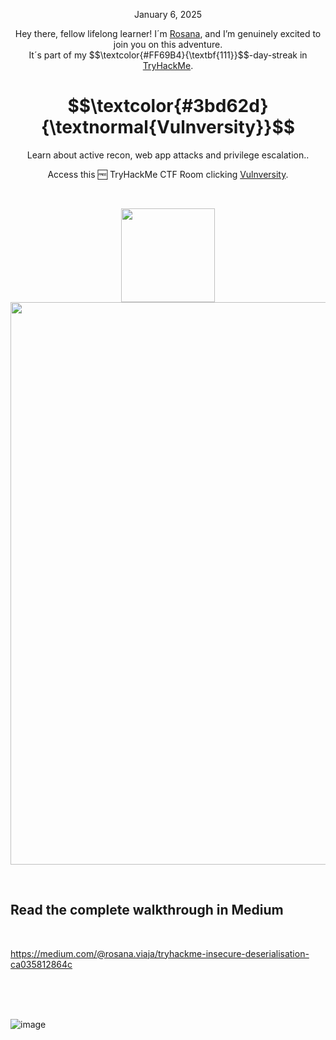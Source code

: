 <p align="center">January 6, 2025</p>
<p align="center">Hey there, fellow lifelong learner! I´m <a href="https://www.linkedin.com/in/rosanafssantos/">Rosana</a>, and I’m genuinely excited to join you on this adventure.<br>
It´s part of my $$\textcolor{#FF69B4}{\textbf{111}}$$-day-streak in  <a href="https://tryhackme.com/">TryHackMe</a>.</p>

<h1 align="center">
  $$\textcolor{#3bd62d}{\textnormal{Vulnversity}}$$
</h1>
<p align="center">Learn about active recon, web app attacks and privilege escalation..</p>
<p align="center">Access this 🆓 TryHackMe CTF Room clicking <a href="https://tryhackme.com/r/room/vulnversity">Vulnversity</a>.</p><br>
<p align="center">
  <img height="150px" hspace="20" src="https://github.com/user-attachments/assets/e8e2c5d7-4a25-4cc7-95b2-f1ffd0846bae">
  <img width="900px" src="https://github.com/user-attachments/assets/bfdb587b-6372-45d3-8067-b3265b02e4d7">
</p>

<br>

<h2>Read the complete walkthrough in Medium</h2>
<br>

https://medium.com/@rosana.viaja/tryhackme-insecure-deserialisation-ca035812864c

<br>
<br>






<br>

![image](https://github.com/user-attachments/assets/c1312b29-9476-4ae2-bd6a-6d47ab1a00bd)


